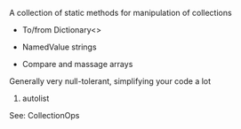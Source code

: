 <properties date="2016-05-10"
SortOrder="42"
/>

A collection of static methods for manipulation of collections

* To/from Dictionary&lt;&gt;

* NamedValue strings

* Compare and massage arrays

Generally very null-tolerant, simplifying your code a lot

 

1. autolist

 

See: CollectionOps
